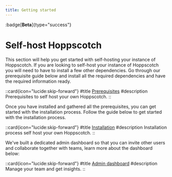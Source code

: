 ```yaml
---
title: Getting started
---
```


:badge[**Beta**]{type="success"}

# Self-host Hoppscotch

This section will help you get started with self-hosting your instance of Hoppscotch. If you are looking to self-host your instance of Hoppscotch you will need to have to install a few other dependencies. Go through our prerequisite guide below and install all the required dependencies and have the required information ready.

::card{icon="lucide:skip-forward"}
#title
[Prerequisites](/documentation/self-host/prerequisites)
#description
Prerequisites to self host your own Hoppscotch.
::

Once you have installed and gathered all the prerequisites, you can get started with the installation process. Follow the guide below to get started with the installation process.

::card{icon="lucide:skip-forward"}
#title
[Installation](/documentation/self-host/install-and-build)
#description
Installation process self host your own Hoppscotch.
::

We've built a dedicated admin dashboard so that you can invite other users and collaborate together with teams, learn more about the dashboard below:

::card{icon="lucide:skip-forward"}
#title
[Admin dashboard](/documentation/self-host/admin-dashboard)
#description
Manage your team and get insights.
::
